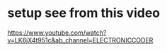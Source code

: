 # setup see from this video

https://www.youtube.com/watch?v=LK6jX4t951c&ab_channel=ELECTRONICCODER
